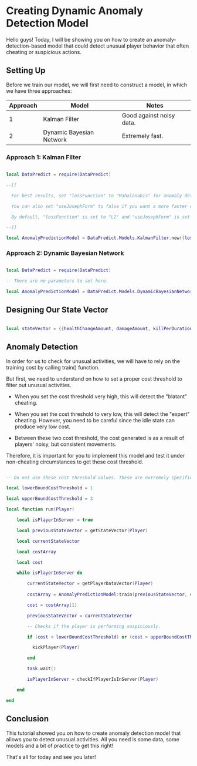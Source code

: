 # Creating Dynamic Anomaly Detection Model

Hello guys! Today, I will be showing you on how to create an anomaly-detection-based model that could detect unusual player behavior that often cheating or suspicious actions.

## Setting Up

Before we train our model, we will first need to construct a model, in which we have three approaches:

| Approach | Model                    | Notes                    |
| -------- | -------------------------| ------------------------ |
| 1        | Kalman Filter            | Good against noisy data. |
| 2        | Dynamic Bayesian Network | Extremely fast.          |

### Approach 1: Kalman Filter

```lua

local DataPredict = require(DataPredict)

--[[

  For best results, set "lossFunction" to "Mahalanobis" for anomaly detection.

  You can also set "useJosephForm" to false if you want a more faster calculation by trading numerical stability and accuracy.

  By default, "lossFunction" is set to "L2" and "useJosephForm" is set to true.

--]]

local AnomalyPredictionModel = DataPredict.Models.KalmanFilter.new({lossFunction = "Mahalanobis", useJosephForm = true})

```

### Approach 2: Dynamic Bayesian Network

```lua

local DataPredict = require(DataPredict)

-- There are no parameters to set here.

local AnomalyPredictionModel = DataPredict.Models.DynamicBayesianNetwork.new()

```

## Designing Our State Vector

```lua

local stateVector = {{healthChangeAmount, damageAmount, killPerDurationFromLastKill}}

```

## Anomaly Detection

In order for us to check for unusual activities, we will have to rely on the training cost by calling train() function.

But first, we need to understand on how to set a proper cost threshold to filter out unusual activities.

* When you set the cost threshold very high, this will detect the "blatant" cheating.

* When you set the cost threshold to very low, this will detect the "expert" cheating. However, you need to be careful since the idle state can produce very low cost.

* Between these two cost threshold, the cost generated is as a result of players' noisy, but consistent movements.

Therefore, it is important for you to implement this model and test it under non-cheating circumstances to get these cost threshold.

```lua

-- Do not use these cost threshold values. These are extremely specific to your model's setup.

local lowerBoundCostThreshold = 1

local upperBoundCostThreshold = 3

local function run(Player)

    local isPlayerInServer = true

    local previousStateVector = getStateVector(Player)

    local currentStateVector

    local costArray

    local cost

    while isPlayerInServer do

        currentStateVector = getPlayerDataVector(Player)
    
        costArray = AnomalyPredictionModel:train(previousStateVector, currentStateVector)

        cost = costArray[1]

        previousStateVector = currentStateVector

        -- Checks if the player is performing suspiciously.

        if (cost < lowerBoundCostThreshold) or (cost > upperBoundCostThreshold) then

          kickPlayer(Player)

        end

        task.wait()

        isPlayerInServer = checkIfPlayerIsInServer(Player)

    end

end

```

## Conclusion

This tutorial showed you on how to create anomaly detection model that allows you to detect unusual activities. All you need is some data, some models and a bit of practice to get this right!

That's all for today and see you later!
